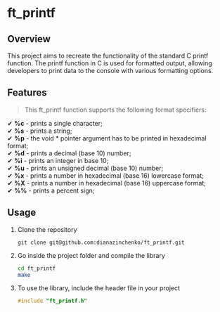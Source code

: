 # ft_printf
## Overview
This project aims to recreate the functionality of the standard C printf function. The printf function in C is used for formatted output, allowing developers to print data to the console with various formatting options.

## Features
> This ft_printf function supports the following format specifiers:</br>

&#x2714; **%c** - prints a single character;</br>
&#x2714; **%s** - prints a string;</br>
&#x2714; **%p** - the void * pointer argument has to be printed in hexadecimal format;</br>
&#x2714; **%d** - prints a decimal (base 10) number;</br>
&#x2714; **%i** - prints an integer in base 10;</br>
&#x2714; **%u** - prints an unsigned decimal (base 10) number;</br>
&#x2714; **%x** - prints a number in hexadecimal (base 16) lowercase format;</br>
&#x2714; **%X** - prints a number in hexadecimal (base 16) uppercase format;</br>
&#x2714; **%%** - prints a percent sign;</br>

## Usage
1. Clone the repository
   ```
   git clone git@github.com:dianazinchenko/ft_printf.git
2. Go inside the project folder and compile the library
   ```bash
   cd ft_printf
   make
3. To use the library, include the header file in your project
   ```c
   #include "ft_printf.h"
